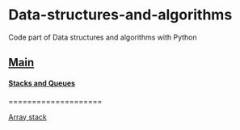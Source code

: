 # Data-structures-and-algorithms
Code part of Data structures and algorithms with Python

[Main](https://github.com/firdavsxon/data-structure-and-algorithms/blob/master/main.py "Main practice menu")
----
    
#### [Stacks and Queues](https://github.com/firdavsxon/data-structure-and-algorithms/tree/master/Stack_and_Queues "Stacks and Queues with Pyhton")
====================

[Array stack](https://github.com/firdavsxon/data-structure-and-algorithms/blob/master/Stack_and_Queues/stack_array.py "Stack implementation with arrays")
        
